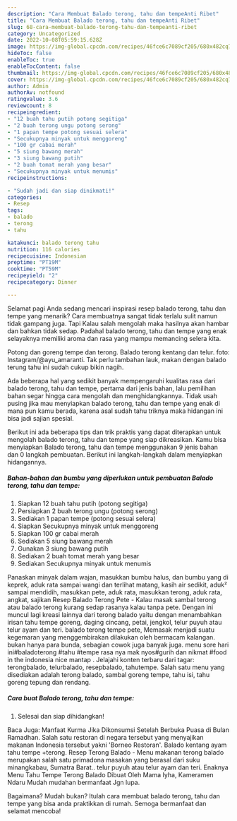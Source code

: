 ```yaml
---
description: "Cara Membuat Balado terong, tahu dan tempeAnti Ribet"
title: "Cara Membuat Balado terong, tahu dan tempeAnti Ribet"
slug: 68-cara-membuat-balado-terong-tahu-dan-tempeanti-ribet
category: Uncategorized
date: 2022-10-08T05:59:15.628Z
image: https://img-global.cpcdn.com/recipes/46fce6c7089cf205/680x482cq70/balado-terong-tahu-dan-tempe-foto-resep-utama.jpg
hideToc: false
enableToc: true
enableTocContent: false
thumbnail: https://img-global.cpcdn.com/recipes/46fce6c7089cf205/680x482cq70/balado-terong-tahu-dan-tempe-foto-resep-utama.jpg
cover: https://img-global.cpcdn.com/recipes/46fce6c7089cf205/680x482cq70/balado-terong-tahu-dan-tempe-foto-resep-utama.jpg
author: Admin
authorAv: notfound
ratingvalue: 3.6
reviewcount: 8
recipeingredient:
- "12 buah tahu putih potong segitiga"
- "2 buah terong ungu potong serong"
- "1 papan tempe potong sesuai selera"
- "Secukupnya minyak untuk menggoreng"
- "100 gr cabai merah"
- "5 siung bawang merah"
- "3 siung bawang putih"
- "2 buah tomat merah yang besar"
- "Secukupnya minyak untuk menumis"
recipeinstructions:

- "Sudah jadi dan siap dinikmati!"
categories:
- Resep
tags:
- balado
- terong
- tahu

katakunci: balado terong tahu 
nutrition: 116 calories
recipecuisine: Indonesian
preptime: "PT19M"
cooktime: "PT59M"
recipeyield: "2"
recipecategory: Dinner

---
```



Selamat pagi Anda sedang mencari inspirasi resep balado terong, tahu dan tempe yang menarik? Cara membuatnya sangat tidak terlalu sulit namun tidak gampang juga. Tapi Kalau salah mengolah maka hasilnya akan hambar dan bahkan tidak sedap. Padahal balado terong, tahu dan tempe yang enak selayaknya memiliki aroma dan rasa yang mampu memancing selera kita.


Potong dan goreng tempe dan terong. Balado terong kentang dan telur. foto: Instagram/@ayu_amaranti. Tak perlu tambahan lauk, makan dengan balado terung tahu ini sudah cukup bikin nagih.

Ada beberapa hal yang sedikit banyak mempengaruhi kualitas rasa dari balado terong, tahu dan tempe, pertama dari jenis bahan, lalu pemilihan bahan segar hingga cara mengolah dan menghidangkannya. Tidak usah pusing jika mau menyiapkan balado terong, tahu dan tempe yang enak di mana pun kamu berada, karena asal sudah tahu triknya maka hidangan ini bisa jadi sajian spesial.


Berikut ini ada beberapa tips dan trik praktis yang dapat diterapkan untuk mengolah balado terong, tahu dan tempe yang siap dikreasikan. Kamu bisa menyiapkan Balado terong, tahu dan tempe menggunakan 9 jenis bahan dan 0 langkah pembuatan. Berikut ini langkah-langkah dalam menyiapkan hidangannya.

<!--inarticleads1-->

##### Bahan-bahan dan bumbu yang diperlukan untuk pembuatan Balado terong, tahu dan tempe:

1. Siapkan 12 buah tahu putih (potong segitiga)
1. Persiapkan 2 buah terong ungu (potong serong)
1. Sediakan 1 papan tempe (potong sesuai selera)
1. Siapkan Secukupnya minyak untuk menggoreng
1. Siapkan 100 gr cabai merah
1. Sediakan 5 siung bawang merah
1. Gunakan 3 siung bawang putih
1. Sediakan 2 buah tomat merah yang besar
1. Sediakan Secukupnya minyak untuk menumis


Panaskan minyak dalam wajan, masukkan bumbu halus, dan bumbu yang di keprek, aduk rata sampai wangi dan terlihat matang, kasih air sedikit, aduk² sampai mendidih, masukkan pete, aduk rata, masukkan terong, aduk rata, angkat, sajikan Resep Balado Terong Pete - Kalau masak sambal terong atau balado terong kurang sedap rasanya kalau tanpa pete. Dengan ini muncul lagi kreasi lainnya dari terong balado yaitu dengan menambahkan irisan tahu tempe goreng, daging cincang, petai, jengkol, telur puyuh atau telur ayam dan teri. balado terong tempe pete, Memasak menjadi suatu kegemaran yang menggembirakan dilakukan oleh bermacam kalangan. bukan hanya para bunda, sebagian cowok juga banyak juga. menu sore hari ini#baladoterong #tahu #tempe rasa nya mak nyos#gurih dan nikmat #food in the indonesia nice mantap . Jelajahi konten terbaru dari tagar: terongbalado, telurbalado, resepbalado, tahutempe. Salah satu menu yang disediakan adalah terong balado, sambal goreng tempe, tahu isi, tahu goreng tepung dan rendang. 

<!--inarticleads2-->

##### Cara buat Balado terong, tahu dan tempe:


1. Selesai dan siap dihidangkan!

Baca Juga: Manfaat Kurma Jika Dikonsumsi Setelah Berbuka Puasa di Bulan Ramadhan. Salah satu restoran di negara tersebut yang menyajikan makanan Indonesia tersebut yakni &#39;Borneo Restoran&#39;. Balado kentang ayam tahu tempe +terong. Resep Terong Balado - Menu makanan terong balado merupakan salah satu primadona masakan yang berasal dari suku minangkabau, Sumatra Barat.. telur puyuh atau telur ayam dan teri. Enaknya Menu Tahu Tempe Terong Balado Dibuat Oleh Mama Iyha, Kameramen Ndaru Mudah mudahan bermanfaat Jgn lupa. 

Bagaimana? Mudah bukan? Itulah cara membuat balado terong, tahu dan tempe yang bisa anda praktikkan di rumah. Semoga bermanfaat dan selamat mencoba!
